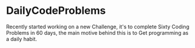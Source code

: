 # DailyCodeProblems

Recently started working on a new Challenge, it's to complete Sixty Coding Problems in 60 days, the main motive behind this is to Get programming as a daily habit. 
